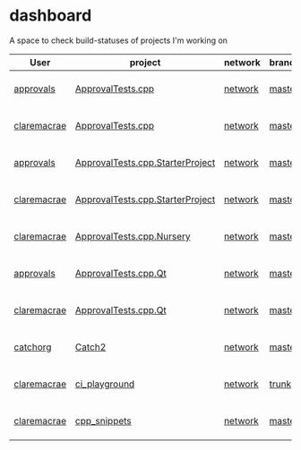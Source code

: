 <a id="top"></a>
# dashboard
A space to check build-statuses of projects I'm working on

| User | project | network | branch | [Travis](https://travis-ci.com/claremacrae/) | [Appveyor](https://ci.appveyor.com/projects) |
| ------------- | -------------- | -| - | - | - |
| [approvals](https://github.com/approvals/) | [ApprovalTests.cpp](https://github.com/approvals/ApprovalTests.cpp/) | [network](https://github.com/approvals/ApprovalTests.cpp/network) | [master](https://github.com/approvals/ApprovalTests.cpp/commits/master) | [![Build Status](https://api.travis-ci.org/approvals/ApprovalTests.cpp.svg?branch=master)](https://travis-ci.org/approvals/ApprovalTests.cpp/branches) |[![Build status](https://ci.appveyor.com/api/projects/status/lf3i76ije89oihi5/branch/master?svg=true)](https://ci.appveyor.com/project/isidore/approvaltests-cpp/branch/master) |
| [claremacrae](https://github.com/claremacrae/) | [ApprovalTests.cpp](https://github.com/claremacrae/ApprovalTests.cpp/) | [network](https://github.com/claremacrae/ApprovalTests.cpp/network) | [master](https://github.com/claremacrae/ApprovalTests.cpp/commits/master) | [![Build Status](https://travis-ci.com/claremacrae/ApprovalTests.cpp.svg?branch=master)](https://travis-ci.com/claremacrae/ApprovalTests.cpp/branches) |[![Build status](https://ci.appveyor.com/api/projects/status/37smtsp3a694okv8/branch/master?svg=true)](https://ci.appveyor.com/project/claremacrae/approvaltests-cpp/branch/master) |
| [approvals](https://github.com/approvals/) | [ApprovalTests.cpp.StarterProject](https://github.com/approvals/ApprovalTests.cpp.StarterProject/) | [network](https://github.com/approvals/ApprovalTests.cpp.StarterProject/network) | [master](https://github.com/approvals/ApprovalTests.cpp.StarterProject/commits/master) | [![Build Status](https://api.travis-ci.org/approvals/ApprovalTests.cpp.StarterProject.svg?branch=master)](https://travis-ci.org/approvals/ApprovalTests.cpp.StarterProject/branches) |&nbsp; |
| [claremacrae](https://github.com/claremacrae/) | [ApprovalTests.cpp.StarterProject](https://github.com/claremacrae/ApprovalTests.cpp.StarterProject/) | [network](https://github.com/claremacrae/ApprovalTests.cpp.StarterProject/network) | [master](https://github.com/claremacrae/ApprovalTests.cpp.StarterProject/commits/master) | [![Build Status](https://travis-ci.com/claremacrae/ApprovalTests.cpp.StarterProject.svg?branch=master)](https://travis-ci.com/claremacrae/ApprovalTests.cpp.StarterProject/branches) |[![Build status](https://ci.appveyor.com/api/projects/status/mu8a5uib1ha7sx41/branch/master?svg=true)](https://ci.appveyor.com/project/claremacrae/approvaltests-cpp-starterproject/branch/master) |
| [claremacrae](https://github.com/claremacrae/) | [ApprovalTests.cpp.Nursery](https://github.com/claremacrae/ApprovalTests.cpp.Nursery/) | [network](https://github.com/claremacrae/ApprovalTests.cpp.Nursery/network) | [master](https://github.com/claremacrae/ApprovalTests.cpp.Nursery/commits/master) | [![Build Status](https://travis-ci.com/claremacrae/ApprovalTests.cpp.Nursery.svg?branch=master)](https://travis-ci.com/claremacrae/ApprovalTests.cpp.Nursery/branches) |[![Build status](https://ci.appveyor.com/api/projects/status/iqtnpa83t13os98v/branch/master?svg=true)](https://ci.appveyor.com/project/claremacrae/approvaltests-cpp-nursery/branch/master) |
| [approvals](https://github.com/approvals/) | [ApprovalTests.cpp.Qt](https://github.com/approvals/ApprovalTests.cpp.Qt/) | [network](https://github.com/approvals/ApprovalTests.cpp.Qt/network) | [master](https://github.com/approvals/ApprovalTests.cpp.Qt/commits/master) | [![Build Status](https://travis-ci.com/approvals/ApprovalTests.cpp.Qt.svg?branch=master)](https://travis-ci.com/approvals/ApprovalTests.cpp.Qt/branches) |&nbsp; |
| [claremacrae](https://github.com/claremacrae/) | [ApprovalTests.cpp.Qt](https://github.com/claremacrae/ApprovalTests.cpp.Qt/) | [network](https://github.com/claremacrae/ApprovalTests.cpp.Qt/network) | [master](https://github.com/claremacrae/ApprovalTests.cpp.Qt/commits/master) | [![Build Status](https://travis-ci.com/claremacrae/ApprovalTests.cpp.Qt.svg?branch=master)](https://travis-ci.com/claremacrae/ApprovalTests.cpp.Qt/branches) |[![Build status](https://ci.appveyor.com/api/projects/status/g60qbttap7m5nul2/branch/master?svg=true)](https://ci.appveyor.com/project/claremacrae/approvaltests-cpp-qt/branch/master) |
| [catchorg](https://github.com/catchorg/) | [Catch2](https://github.com/catchorg/Catch2/) | [network](https://github.com/catchorg/Catch2/network) | [master](https://github.com/catchorg/Catch2/commits/master) | [![Build Status](https://api.travis-ci.org/catchorg/Catch2.svg?branch=master)](https://travis-ci.org/catchorg/Catch2/branches) |&nbsp; |
| [claremacrae](https://github.com/claremacrae/) | [ci_playground](https://github.com/claremacrae/ci_playground/) | [network](https://github.com/claremacrae/ci_playground/network) | [trunk](https://github.com/claremacrae/ci_playground/commits/trunk) | [![Build Status](https://travis-ci.com/claremacrae/ci_playground.svg?branch=trunk)](https://travis-ci.com/claremacrae/ci_playground/branches) |[![Build status](https://ci.appveyor.com/api/projects/status/cbksrgvypq5vksy2/branch/trunk?svg=true)](https://ci.appveyor.com/project/claremacrae/ci-playground/branch/trunk) |
| [claremacrae](https://github.com/claremacrae/) | [cpp_snippets](https://github.com/claremacrae/cpp_snippets/) | [network](https://github.com/claremacrae/cpp_snippets/network) | [master](https://github.com/claremacrae/cpp_snippets/commits/master) | [![Build Status](https://travis-ci.com/claremacrae/cpp_snippets.svg?branch=master)](https://travis-ci.com/claremacrae/cpp_snippets/branches) |[![Build status](https://ci.appveyor.com/api/projects/status/hqf8xh615dyp3u4l/branch/master?svg=true)](https://ci.appveyor.com/project/claremacrae/cpp-snippets/branch/master) |
